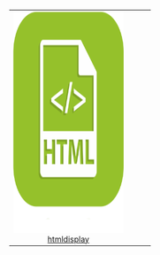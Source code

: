 | | | | |
|--- | --- | --- | ---
|<img src="htmldisplay/htmldisplay_icon.png" width="200" height="400" /><br><center>[htmldisplay](htmldisplay/index.md)</center>